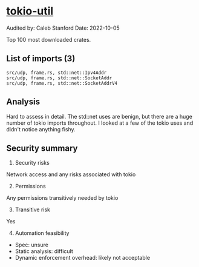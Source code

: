 # [tokio-util](https://docs.rs/tokio-util/0.7.4/tokio_util/)

Audited by: Caleb Stanford
Date: 2022-10-05

Top 100 most downloaded crates.

## List of imports (3)

```
src/udp, frame.rs, std::net::Ipv4Addr
src/udp, frame.rs, std::net::SocketAddr
src/udp, frame.rs, std::net::SocketAddrV4
```

## Analysis

Hard to assess in detail. The std::net uses are benign, but there are a huge
number of tokio imports throughout. I looked at a few of the
tokio uses and didn't notice anything fishy.

## Security summary

1. Security risks

Network access and any risks associated with tokio

2. Permissions

Any permissions transitively needed by tokio

3. Transitive risk

Yes

4. Automation feasibility

- Spec: unsure
- Static analysis: difficult
- Dynamic enforcement overhead: likely not acceptable
